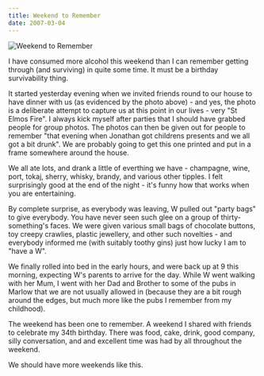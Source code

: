 ```yaml
---
title: Weekend to Remember
date: 2007-03-04
---
```


![Weekend to Remember](https://source.unsplash.com/7QCBakMyDCE/1600x900)

I have consumed more alcohol this weekend than I can remember getting through (and surviving) in quite some time. It must be a birthday survivability thing.

It started yesterday evening when we invited friends round to our house to have dinner with us (as evidenced by the photo above) - and yes, the photo is a deliberate attempt to capture us at this point in our lives - very "St Elmos Fire". I always kick myself after parties that I should have grabbed people for group photos. The photos can then be given out for people to remember "that evening when Jonathan got childrens presents and we all got a bit drunk". We are probably going to get this one printed and put in a frame somewhere around the house.

We all ate lots, and drank a little of everthing we have - champagne, wine, port, tokaj, sherry, whisky, brandy, and various other tipples. I felt surprisingly good at the end of the night - it's funny how that works when you are entertaining.

By complete surprise, as everybody was leaving, W pulled out "party bags" to give everybody. You have never seen such glee on a group of thirty-something's faces. We were given various small bags of chocolate buttons, toy creepy crawlies, plastic jewellery, and other such novelties - and everybody informed me (with suitably toothy gins) just how lucky I am to "have a W".

We finally rolled into bed in the early hours, and were back up at 9 this morning, expecting W's parents to arrive for the day. While W went walking with her Mum, I went with her Dad and Brother to some of the pubs in Marlow that we are not usually allowed in (because they are a bit rough around the edges, but much more like the pubs I remember from my childhood).

The weekend has been one to remember. A weekend I shared with friends to celebrate my 34th birthday. There was food, cake, drink, good company, silly conversation, and and excellent time was had by all throughout the weekend.

We should have more weekends like this.